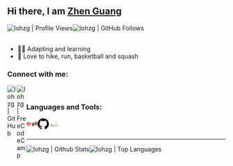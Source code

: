 
## Hi there, I am [Zhen Guang](https://github.com/datatics)

<a href="https://github.com/datatics">
  <img align="left" alt="lohzg | Profile Views" src="https://komarev.com/ghpvc/?username=lohzg&color=blue&style=flat-square" />
</a>
<a href="https://github.com/datatics">
  <img align="left" alt="lohzg | GitHub Follows" src="https://img.shields.io/github/followers/lohzg?label=Follow&style=social" />
</a>
<br />
<br />
<!-- ## I am a Analyst 🧑‍🎓 🧑‍💻! -->

- 👨‍💻 Adapting and learning
- 🏀 Love to hike, run, basketball and squash

### Connect with me:
<!--
[<img align="left" alt="lohzg | Twitter" width="22px" src="https://cdn.jsdelivr.net/npm/simple-icons@v3/icons/twitter.svg" />][twitter]
[<img align="left" alt="lohzg | Instagram" width="22px" src="https://cdn.jsdelivr.net/npm/simple-icons@v3/icons/facebook.svg" />][facebook]
-->
[<img align="left" alt="lohzg | GitHub" width="22px" src="https://cdn.jsdelivr.net/npm/simple-icons@v3/icons/github.svg" />][github]
[<img align="left" alt="lohzg | FreeCodeCamp" width="22px" src="https://cdn.jsdelivr.net/npm/simple-icons@v3/icons/freecodecamp.svg" />][freecodecamp]
<br />

### Languages and Tools:

[<img align="left" alt="Git" width="26px" src="https://raw.githubusercontent.com/github/explore/80688e429a7d4ef2fca1e82350fe8e3517d3494d/topics/git/git.png" />][git]
[<img align="left" alt="GitHub" width="26px" src="https://raw.githubusercontent.com/github/explore/78df643247d429f6cc873026c0622819ad797942/topics/github/github.png" />][github]
[<img align="left" alt="MySQL" width="26px" src="https://raw.githubusercontent.com/github/explore/80688e429a7d4ef2fca1e82350fe8e3517d3494d/topics/mysql/mysql.png" />][mysql]
<!--
[<img align="left" alt="Java" width="26px" src="https://raw.githubusercontent.com/github/explore/80688e429a7d4ef2fca1e82350fe8e3517d3494d/topics/java/java.png" />][java]
[<img align="left" alt="JavaScript" width="26px" src="https://raw.githubusercontent.com/github/explore/80688e429a7d4ef2fca1e82350fe8e3517d3494d/topics/javascript/javascript.png" />][javascript]
[<img align="left" alt="HTML5" width="26px" src="https://raw.githubusercontent.com/github/explore/80688e429a7d4ef2fca1e82350fe8e3517d3494d/topics/html/html.png" />][html]
[<img align="left" alt="CSS3" width="26px" src="https://raw.githubusercontent.com/github/explore/80688e429a7d4ef2fca1e82350fe8e3517d3494d/topics/css/css.png" />][css]
[<img align="left" alt="NodeJS" width="26px" src="https://raw.githubusercontent.com/github/explore/80688e429a7d4ef2fca1e82350fe8e3517d3494d/topics/nodejs/nodejs.png" />][nodejs]
[<img align="left" alt="MongoDB" width="26px" src="https://raw.githubusercontent.com/github/explore/80688e429a7d4ef2fca1e82350fe8e3517d3494d/topics/mongodb/mongodb.png" />][mongodb]
[<img align="left" alt="Visual Studio Code" width="26px" src="https://raw.githubusercontent.com/github/explore/80688e429a7d4ef2fca1e82350fe8e3517d3494d/topics/visual-studio-code/visual-studio-code.png" />][visualstudiocode]
[<img align="left" alt="Eclipse IDE" width="26px" src="https://user-images.githubusercontent.com/11943860/46922529-b28cdc80-cfe0-11e8-9aec-0091161d3599.png" />][eclipse]
-->
<br />
<br />

---
<a href="https://github.com/datatics">
  <img align="left" alt="lohzg | Github Stats" src="https://github-readme-stats.vercel.app/api?username=lohzg&theme=dark&show_icons=true"/>
</a>
<a href="https://github.com/datatics">
   <img align="left" alt="lohzg | Top Languages" src="https://github-readme-stats.vercel.app/api/top-langs?username=lohzg&theme=dark"/>
</a>

[twitter]: https://twitter.com/lzguangzl
[facebook]: https://www.facebook.com/lzguangzl
[github]: https://github.com/lohzg
[freecodecamp]: https://www.freecodecamp.org/lzguangzl
[java]: https://www.java.com/en/
[javascript]: https://developer.mozilla.org/en-US/docs/Web/JavaScript
[html]: https://developer.mozilla.org/en-US/docs/Web/HTML
[css]: https://developer.mozilla.org/en-US/docs/Web/CSS
[nodejs]: https://nodejs.org/en/
[mysql]: https://www.mysql.com/
[mongodb]: https://www.mongodb.com/
[git]: https://git-scm.com/
[github]: https://github.com/
[visualstudiocode]: https://code.visualstudio.com/
[eclipse]: https://www.eclipse.org/ide/
